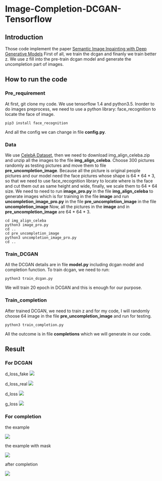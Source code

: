 # Image-Completion-DCGAN-Tensorflow

## Introduction
Those code implement the paper [Semantic Image Inpainting with Deep Generative Models](https://arxiv.org/abs/1607.07539)
First of all, we train the dcgan and finanly we train better z. We use z fill into the pre-train dcgan model and generate 
the uncompletion part of images.

## How to run the code
### Pre_requirement
At first, git clone my code.
We use tensorflow 1.4 and python3.5.
Inorder to do images preprocess, we need to use a python library: face_recognition to locate the face of image.
```
pip3 install face_recognition
```
And all the config we can change in file **config.py**.

### Data
We use [CelebA Dataset](http://mmlab.ie.cuhk.edu.hk/projects/CelebA.html), then we need to download img_align_celeba.zip and
unzip all the images to the file **img_align_celeba**.
Choose 300 pictures randomly as testing pictures and move them to file **pre_uncompletion_image**.
Because all the picture is original people pictures and our model need the face pictures whose shape is 64 * 64 * 3,
so that we need to use face_recognition library to locate where is the face and cut them out as same height and wide,
finally, we scale them to 64 * 64 size.
We need to need to run **image_pro.py** in the file **img_align_celeba** to generate images which is for training in 
the file **image** and run **uncompletion_image_pro.py** in the file **pre_uncompletion_image** in the file **uncompletion_image**
Now, all the pictures in the **image** and in **pre_uncompletion_image** are 64 * 64 * 3.
```
cd img_align_celeba
python3 image_pro.py
cd ..
cd pre_uncompletion_image
python3 uncompletion_image_pro.py
cd ..
```

### Train_DCGAN
All the DCGAN details are in file **model.py** including dcgan model and completion function.
To train dcgan, we need to run:
```
python3 train_dcgan.py
```
We will train 20 epoch in DCGAN and this is enough for our purpose.

### Train_completion
After trained DCGAN, we need to train z and for my code, I will randomly choose 64 image in the file **pre_uncompletion_image** and 
run for testing.
```
python3 train_completion.py
```
All the outcome is in file **completions** which we will generate in our code.

## Result
### For DCGAN
d_loss_fake
![ ](readme_picture/d_loss_fake.png) 

d_loss_real
![ ](readme_picture/d_loss_real.png) 

d_loss
![ ](readme_picture/d_loss.png) 

g_loss
![ ](readme_picture/g_loss.png) 

### For completion
the example  

![ ](readme_picture/before.png)

the example with mask  

![ ](readme_picture/masked.png)

after completion  

![ ](readme_picture/result.png)